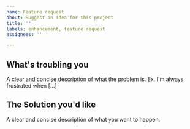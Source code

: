 ```yaml
---
name: Feature request
about: Suggest an idea for this project
title: ''
labels: enhancement, feature request
assignees: ''

---
```


## What's troubling you

A clear and concise description of what the problem is.
Ex. I'm always frustrated when [...]

## The Solution you'd like

A clear and concise description of what you want to happen.

